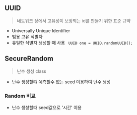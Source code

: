 ## UUID
> 네트워크 상에서 고유성이 보장되는 id를 만들기 위한 표준 규약
- Universally Unique Identifier
- 범용 고유 식별자
- 유일한 식별자 생성할 때 사용
` UUID one = UUID.randomUUID();`


## SecureRandom
> 난수 생성 class
- 난수 생성할떄 예측할수 없는 seed 이용하여 난수 생성
### Random 비교
- 난수 생성할때 seed값으로 '시간' 이용

